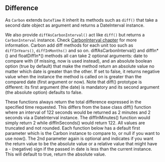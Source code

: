 ## Difference

As `Carbon` extends `DateTime` it inherit its methods such as `diff()` that take a second date object as argument and returns a DateInterval instance.

We also provide `diffAsCarbonInterval()` act like `diff()` but returns a `CarbonInterval` instance. Check [CarbonInterval chapter](https://carbon.nesbot.com/docs/#api-interval) for more information. Carbon add diff methods for each unit too such as `diffInYears()`, `diffInMonths()` and so on. diffAsCarbonInterval() and diffIn*() and floatDiffIn*() methods all can take 2 optional arguments: date to compare with (if missing, now is used instead), and an absolute boolean option (true by default) that make the method return an absolute value no matter which date is greater than the other. If set to false, it returns negative value when the instance the method is called on is greater than the compared date (first argument or now). Note that diff() prototype is different: its first argument (the date) is mandatory and its second argument (the absolute option) defaults to false.

These functions always return the total difference expressed in the specified time requested. This differs from the base class diff() function where an interval of 122 seconds would be returned as 2 minutes and 2 seconds via a DateInterval instance. The diffInMinutes() function would simply return 2 while diffInSeconds() would return 122. All values are truncated and not rounded. Each function below has a default first parameter which is the Carbon instance to compare to, or null if you want to use now(). The 2nd parameter again is optional and indicates if you want the return value to be the absolute value or a relative value that might have a - (negative) sign if the passed in date is less than the current instance. This will default to true, return the absolute value.